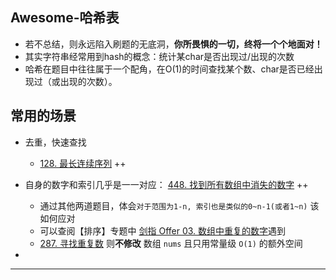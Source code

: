 ## Awesome-哈希表

- 若不总结，则永远陷入刷题的无底洞，**你所畏惧的一切，终将一个个地面对！**
- 其实字符串经常用到hash的概念：统计某char是否出现过/出现的次数
- 哈希在题目中往往属于一个配角，在O(1)的时间查找某个数、char是否已经出现过（或出现的次数）。

## 常用的场景

- 去重，快速查找
  - [128. 最长连续序列](https://leetcode.cn/problems/longest-consecutive-sequence/) ++
  
- 自身的数字和索引几乎是一一对应：  [448. 找到所有数组中消失的数字](https://leetcode.cn/problems/find-all-numbers-disappeared-in-an-array/) ++

  - 通过其他两道题目，体会`对于范围为1-n, 索引也是类似的0~n-1(或者1~n)` 该如何应对
  - 可以查阅【排序】专题中 [剑指 Offer 03. 数组中重复的数字](https://leetcode.cn/problems/shu-zu-zhong-zhong-fu-de-shu-zi-lcof/)遇到
  - [287. 寻找重复数](https://leetcode-cn.com/problems/find-the-duplicate-number/) 则**不修改** 数组 `nums` 且只用常量级 `O(1)` 的额外空间

- 

  

------

